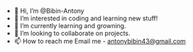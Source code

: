 - 👋 Hi, I’m @Bibin-Antony
- 👀 I’m interested in coding and learning new stuff!
- 🌱 I’m currently learning and growning.
- 💞️ I’m looking to collaborate on projects. 
- 📫 How to reach me Email me - antonybibin43@gmail.com 

<!---
Bibin-Antony/Bibin-Antony is a ✨ special ✨ repository because its `README.md` (this file) appears on your GitHub profile.
You can click the Preview link to take a look at your changes.
--->
